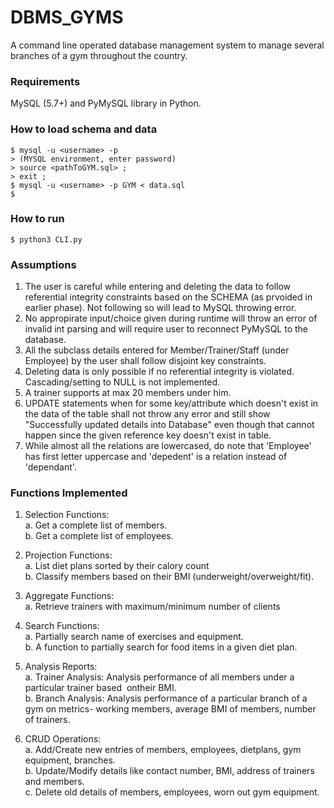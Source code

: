 # DBMS_GYMS
A command line operated database management system to manage several branches of a gym throughout the country.

### Requirements

MySQL (5.7+) and PyMySQL library in Python. 

### How to load schema and data

```
$ mysql -u <username> -p 
> (MYSQL environment, enter password)
> source <pathToGYM.sql> ; 
> exit ; 
$ mysql -u <username> -p GYM < data.sql
$ 
```

### How to run

```
$ python3 CLI.py
```

### Assumptions

1. The user is careful while entering and deleting the data to follow referential integrity constraints based on the SCHEMA (as prvoided in earlier phase). Not following so will lead to MySQL throwing error.
2. No appropirate input/choice given during runtime will throw an error of invalid int parsing and will require user to reconnect PyMySQL to the database.
3. All the subclass details entered for Member/Trainer/Staff (under Employee) by the user shall follow disjoint key constraints.
4. Deleting data is only possible if no referential integrity is violated. Cascading/setting to NULL is not implemented.
5. A trainer supports at max 20 members under him.
6. UPDATE statements when for some key/attribute which doesn't exist in the data of the table shall not throw any error and still show "Successfully updated details into Database" even though that cannot happen since the given reference key doesn't exist in table. 
7. While almost all the relations are lowercased, do note that 'Employee' has first letter uppercase and 'depedent' is a relation instead of 'dependant'. 


### Functions Implemented
1. Selection Functions:\
  a. Get a complete list of members.\
  b. Get a complete list of employees.
  
2. Projection Functions:\
  a. List diet plans sorted by their calory count\
  b. Classify members based on their BMI (underweight/overweight/fit).

3. Aggregate Functions: \
  a. Retrieve trainers with maximum/minimum number of clients

4. Search Functions:\
  a. Partially search name of exercises and equipment.\
  b. A function to partially search for food items in a given diet plan.
  
 5. Analysis Reports:\
  a. Trainer Analysis: Analysis performance of all members under a particular trainer based
      &nbsp;ontheir BMI.\
  b. Branch Analysis: Analysis performance of a particular branch of a gym on metrics-&nbsp;working          members, average BMI of members, number of trainers.
 
 6. CRUD Operations:\
   a. Add/Create new entries of members, employees, dietplans, gym equipment, branches.\
   b. Update/Modify details like contact number, BMI, address of trainers and members.\
   c. Delete old details of members, employees, worn out gym equipment.
